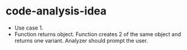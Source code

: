 # code-analysis-idea
* Use case 1.
*   Function returns object. Function creates 2 of the same object and returns one variant. Analyzer should prompt the user.
